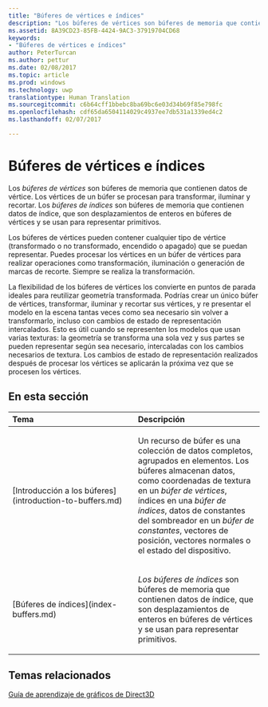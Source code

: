 ```yaml
---
title: "Búferes de vértices e índices"
description: "Los búferes de vértices son búferes de memoria que contienen datos de vértice. Los vértices de un búfer se procesan para transformar, iluminar y recortar."
ms.assetid: 8A39CD23-85FB-4424-9AC3-37919704CD68
keywords:
- "Búferes de vértices e índices"
author: PeterTurcan
ms.author: pettur
ms.date: 02/08/2017
ms.topic: article
ms.prod: windows
ms.technology: uwp
translationtype: Human Translation
ms.sourcegitcommit: c6b64cff1bbebc8ba69bc6e03d34b69f85e798fc
ms.openlocfilehash: cdf65da6504114029c4937ee7db531a1339ed4c2
ms.lasthandoff: 02/07/2017

---
```


# <a name="vertex-and-index-buffers"></a>Búferes de vértices e índices


Los *búferes de vértices* son búferes de memoria que contienen datos de vértice. Los vértices de un búfer se procesan para transformar, iluminar y recortar. Los *búferes de índices* son búferes de memoria que contienen datos de índice, que son desplazamientos de enteros en búferes de vértices y se usan para representar primitivos.

Los búferes de vértices pueden contener cualquier tipo de vértice (transformado o no transformado, encendido o apagado) que se puedan representar. Puedes procesar los vértices en un búfer de vértices para realizar operaciones como transformación, iluminación o generación de marcas de recorte. Siempre se realiza la transformación.

La flexibilidad de los búferes de vértices los convierte en puntos de parada ideales para reutilizar geometría transformada. Podrías crear un único búfer de vértices, transformar, iluminar y recortar sus vértices, y re presentar el modelo en la escena tantas veces como sea necesario sin volver a transformarlo, incluso con cambios de estado de representación intercalados. Esto es útil cuando se representen los modelos que usan varias texturas: la geometría se transforma una sola vez y sus partes se pueden representar según sea necesario, intercaladas con los cambios necesarios de textura. Los cambios de estado de representación realizados después de procesar los vértices se aplicarán la próxima vez que se procesen los vértices.

## <a name="span-idin-this-sectionspanin-this-section"></a><span id="in-this-section"></span>En esta sección


<table>
<colgroup>
<col width="50%" />
<col width="50%" />
</colgroup>
<thead>
<tr class="header">
<th align="left">Tema</th>
<th align="left">Descripción</th>
</tr>
</thead>
<tbody>
<tr class="odd">
<td align="left"><p>[Introducción a los búferes](introduction-to-buffers.md)</p></td>
<td align="left"><p>Un recurso de búfer es una colección de datos completos, agrupados en elementos. Los búferes almacenan datos, como coordenadas de textura en un <em>búfer de vértices</em>, índices en una <em>búfer de índices</em>, datos de constantes del sombreador en un <em>búfer de constantes</em>, vectores de posición, vectores normales o el estado del dispositivo.</p></td>
</tr>
<tr class="even">
<td align="left"><p>[Búferes de índices](index-buffers.md)</p></td>
<td align="left"><p><em>Los búferes de índices</em> son búferes de memoria que contienen datos de índice, que son desplazamientos de enteros en búferes de vértices y se usan para representar primitivos.</p></td>
</tr>
</tbody>
</table>

 

## <a name="span-idrelated-topicsspanrelated-topics"></a><span id="related-topics"></span>Temas relacionados


[Guía de aprendizaje de gráficos de Direct3D](index.md)

 

 





